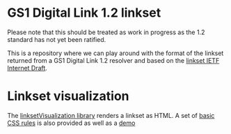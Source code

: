 # GS1 Digital Link 1.2 linkset
Please note that this should be treated as work in progress as the 1.2 standard has not yet been ratified.

This is a repository where we can play around with the format of the linkset returned from
a GS1 Digital Link 1.2 resolver and based on the [linkset IETF Internet Draft](https://tools.ietf.org/html/draft-wilde-linkset-07).

# Linkset visualization 
The [linksetVisualization library](https://github.com/gs1/linkset/blob/master/gs1LinksetViz.js) renders a linkset as HTML. A set of [basic CSS rules](https://github.com/gs1/linkset/blob/master/gs1LinksetViz.css) is also provided as well as a [demo](https://gs1.github.io/linkset/)
